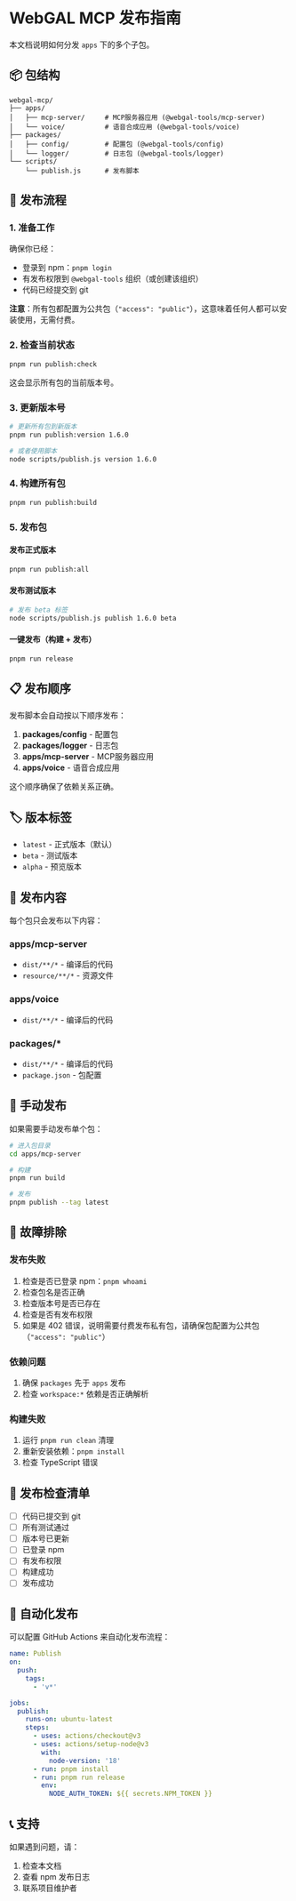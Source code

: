 # WebGAL MCP 发布指南

本文档说明如何分发 `apps` 下的多个子包。

## 📦 包结构

```
webgal-mcp/
├── apps/
│   ├── mcp-server/     # MCP服务器应用 (@webgal-tools/mcp-server)
│   └── voice/          # 语音合成应用 (@webgal-tools/voice)
├── packages/
│   ├── config/         # 配置包 (@webgal-tools/config)
│   └── logger/         # 日志包 (@webgal-tools/logger)
└── scripts/
    └── publish.js      # 发布脚本
```

## 🚀 发布流程

### 1. 准备工作

确保你已经：
- 登录到 npm：`pnpm login`
- 有发布权限到 `@webgal-tools` 组织（或创建该组织）
- 代码已经提交到 git

**注意**：所有包都配置为公共包（`"access": "public"`），这意味着任何人都可以安装使用，无需付费。

### 2. 检查当前状态

```bash
pnpm run publish:check
```

这会显示所有包的当前版本号。

### 3. 更新版本号

```bash
# 更新所有包到新版本
pnpm run publish:version 1.6.0

# 或者使用脚本
node scripts/publish.js version 1.6.0
```

### 4. 构建所有包

```bash
pnpm run publish:build
```

### 5. 发布包

#### 发布正式版本
```bash
pnpm run publish:all
```

#### 发布测试版本
```bash
# 发布 beta 标签
node scripts/publish.js publish 1.6.0 beta
```

#### 一键发布（构建 + 发布）
```bash
pnpm run release
```

## 📋 发布顺序

发布脚本会自动按以下顺序发布：

1. **packages/config** - 配置包
2. **packages/logger** - 日志包  
3. **apps/mcp-server** - MCP服务器应用
4. **apps/voice** - 语音合成应用

这个顺序确保了依赖关系正确。

## 🏷️ 版本标签

- `latest` - 正式版本（默认）
- `beta` - 测试版本
- `alpha` - 预览版本

## 📁 发布内容

每个包只会发布以下内容：

### apps/mcp-server
- `dist/**/*` - 编译后的代码
- `resource/**/*` - 资源文件

### apps/voice  
- `dist/**/*` - 编译后的代码

### packages/*
- `dist/**/*` - 编译后的代码
- `package.json` - 包配置

## 🔧 手动发布

如果需要手动发布单个包：

```bash
# 进入包目录
cd apps/mcp-server

# 构建
pnpm run build

# 发布
pnpm publish --tag latest
```

## 🐛 故障排除

### 发布失败
1. 检查是否已登录 npm：`pnpm whoami`
2. 检查包名是否正确
3. 检查版本号是否已存在
4. 检查是否有发布权限
5. 如果是 402 错误，说明需要付费发布私有包，请确保包配置为公共包（`"access": "public"`）

### 依赖问题
1. 确保 `packages` 先于 `apps` 发布
2. 检查 `workspace:*` 依赖是否正确解析

### 构建失败
1. 运行 `pnpm run clean` 清理
2. 重新安装依赖：`pnpm install`
3. 检查 TypeScript 错误

## 📝 发布检查清单

- [ ] 代码已提交到 git
- [ ] 所有测试通过
- [ ] 版本号已更新
- [ ] 已登录 npm
- [ ] 有发布权限
- [ ] 构建成功
- [ ] 发布成功

## 🔄 自动化发布

可以配置 GitHub Actions 来自动化发布流程：

```yaml
name: Publish
on:
  push:
    tags:
      - 'v*'

jobs:
  publish:
    runs-on: ubuntu-latest
    steps:
      - uses: actions/checkout@v3
      - uses: actions/setup-node@v3
        with:
          node-version: '18'
      - run: pnpm install
      - run: pnpm run release
        env:
          NODE_AUTH_TOKEN: ${{ secrets.NPM_TOKEN }}
```

## 📞 支持

如果遇到问题，请：
1. 检查本文档
2. 查看 npm 发布日志
3. 联系项目维护者 